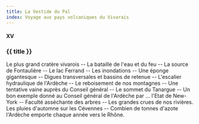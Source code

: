 ```yaml
---
title: La Vestide du Pal
index: Voyage aux pays volcaniques du Vivarais
---
```


#### XV

### {{ title }}

<div id="tltr">

Le plus grand cratère vivarois -- La bataille de l'eau et du feu -- La source de
Fontaulière -- Le lac Ferrand -- Les inondations -- Une éponge gigantesque --
Digues transversales et bassins de retenue -- L'escalier hydraulique de
l'Ardèche -- Le reboisement de nos montagnes -- Une tentative vaine auprès du
Conseil général -- Le sommet du Tanargue -- Un bon exemple donné au Conseil
général de l'Ardèche par ... l'Etat de New-York -- Faculté asséchante des arbres
-- Les grandes crues de nos rivières. Les pluies d'automne sur les Cévennes --
Combien de tonnes d'azote l'Ardèche emporte chaque année vers le Rhône.

</div>

